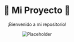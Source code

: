 <div align="center">
   <h1>🚀 Mi Proyecto 🚀</h1>  
   <p>¡Bienvenido a mi repositorio!</p>  
   <img src="https://via.placeholder.com/150" alt="Placeholder">  
</div>


<!--
**LuisE-dex/LuisE-dex** is a ✨ _special_ ✨ repository because its `README.md` (this file) appears on your GitHub profile.

Here are some ideas to get you started:

- 🔭 I’m currently working on ...
- 🌱 I’m currently learning ...
- 👯 I’m looking to collaborate on ...
- 🤔 I’m looking for help with ...
- 💬 Ask me about ...
- 📫 How to reach me: ...
- 😄 Pronouns: ...
- ⚡ Fun fact: ...
-->
